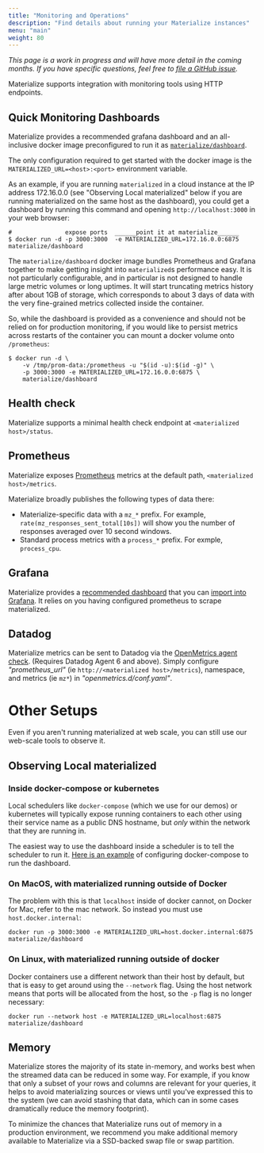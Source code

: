 ```yaml
---
title: "Monitoring and Operations"
description: "Find details about running your Materialize instances"
menu: "main"
weight: 80
---
```


_This page is a work in progress and will have more detail in the coming months.
If you have specific questions, feel free to [file a GitHub
issue](https://github.com/MaterializeInc/materialize/issues/new?labels=C-feature&template=feature.md)._

Materialize supports integration with monitoring tools using HTTP endpoints.

## Quick Monitoring Dashboards

Materialize provides a recommended grafana dashboard and an all-inclusive docker image
preconfigured to run it as [`materialize/dashboard`][simplemon-hub].

The only configuration required to get started with the docker image is the
`MATERIALIZED_URL=<host>:<port>` environment variable.

As an example, if you are running `materialized` in a cloud instance at the IP address
172.16.0.0 (see "Observing Local materialized" below if you are running materialized on
the same host as the dashboard), you could get a dashboard by running this command and
opening `http://localhost:3000` in your web browser:

```console
#               expose ports  ______point it at materialize______
$ docker run -d -p 3000:3000  -e MATERIALIZED_URL=172.16.0.0:6875 materialize/dashboard
```

The `materialize/dashboard` docker image bundles Prometheus and Grafana together to make
getting insight into `materialized`s performance easy. It is not particularly
configurable, and in particular is not designed to handle large metric volumes or long
uptimes. It will start truncating metrics history after about 1GB of storage, which
corresponds to about 3 days of data with the very fine-grained metrics collected inside
the container.

So, while the dashboard is provided as a convenience and should not be relied on for
production monitoring, if you would like to persist metrics across restarts of the
container you can mount a docker volume onto `/prometheus`:

```console
$ docker run -d \
    -v /tmp/prom-data:/prometheus -u "$(id -u):$(id -g)" \
    -p 3000:3000 -e MATERIALIZED_URL=172.16.0.0:6875 \
    materialize/dashboard
```

## Health check

Materialize supports a minimal health check endpoint at `<materialized
host>/status`.

## Prometheus

Materialize exposes [Prometheus](https://prometheus.io/) metrics at the default
path, `<materialized host>/metrics`.

Materialize broadly publishes the following types of data there:

- Materialize-specific data with a `mz_*` prefix. For example,
  `rate(mz_responses_sent_total[10s])` will show you the number of responses
  averaged over 10 second windows.
- Standard process metrics with a `process_*` prefix. For exmple, `process_cpu`.

## Grafana

Materialize provides a [recommended dashboard][dashboard-json] that you can [import into
Grafana][graf-import]. It relies on you having configured prometheus to scrape
materialized.

## Datadog

Materialize metrics can be sent to Datadog via the
[OpenMetrics agent check](https://www.datadoghq.com/blog/monitor-prometheus-metrics/).
(Requires Datadog Agent 6 and above). Simply configure _"prometheus_url"_ (ie
`http://<materialized host>/metrics`), namespace, and metrics (ie `mz*`) in
_"openmetrics.d/conf.yaml"_.

# Other Setups

Even if you aren't running materialized at web scale, you can still use our web-scale
tools to observe it.

## Observing Local materialized

### Inside docker-compose or kubernetes

Local schedulers like `docker-compose` (which we use for our demos) or kubernetes will
typically expose running containers to each other using their service name as a public
DNS hostname, but _only_ within the network that they are running in.

The easiest way to use the dashboard inside a scheduler is to tell the scheduler to run
it. [Here is an example][dc-example] of configuring docker-compose to run the dashboard.

### On MacOS, with materialized running outside of Docker

The problem with this is that `localhost` inside of docker cannot, on Docker for Mac,
refer to the mac network. So instead you must use `host.docker.internal`:

```
docker run -p 3000:3000 -e MATERIALIZED_URL=host.docker.internal:6875 materialize/dashboard
```

### On Linux, with materialized running outside of docker

Docker containers use a different network than their host by default, but that is easy to
get around using the `--network` flag. Using the host network means that ports will be
allocated from the host, so the `-p` flag is no longer necessary:

```
docker run --network host -e MATERIALIZED_URL=localhost:6875 materialize/dashboard
```

[simplemon-hub]: https://hub.docker.com/repository/docker/materialize/dashboard
[dashboard-json]: https://github.com/MaterializeInc/materialize/blob/main/misc/monitoring/dashboard/conf/grafana/dashboards/overview.json
[graf-import]: https://grafana.com/docs/grafana/latest/reference/export_import/#importing-a-dashboard
[dc-example]: https://github.com/MaterializeInc/materialize/blob/d793b112758c840c1240eefdd56ca6f7e4f484cf/demo/billing/mzcompose.yml#L60-L70

## Memory

Materialize stores the majority of its state in-memory, and works best when the streamed data
can be reduced in some way. For example, if you know that only a subset of your rows and columns
are relevant for your queries, it helps to avoid materializing sources or views until you've 
expressed this to the system (we can avoid stashing that data,
which can in some cases dramatically reduce the memory footprint).

To minimize the chances that Materialize runs out of memory in a production environment,
we recommend you make additional memory available to Materialize via a SSD-backed
swap file or swap partition.
